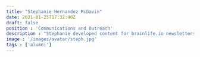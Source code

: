 ```yaml
---
title: "Stephanie Hernandez McGavin"
date: 2021-01-25T17:32:40Z
draft: false
position : 'Communications and Outreach'
description : "Stephanie developed content for brainlife.io newsletters, social media, and promotional materials, and engaged with the brainlife.io community members. After brainlife.io, she began working as a proposal coordinator at PND Engineers Inc."
image : '/images/avatar/steph.jpg'
tags : ['alumni']
---
```


